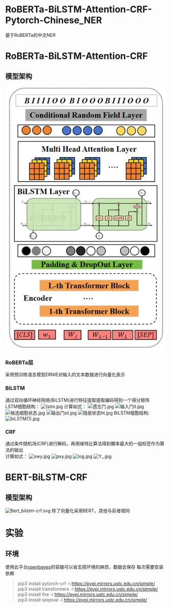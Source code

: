 # RoBERTa-BiLSTM-Attention-CRF-Pytorch-Chinese_NER
基于RoBERTa的中文NER
# RoBERTa-BiLSTM-Attention-CRF
## 模型架构
![RoBERTa-BiLSTM-Attention-CRF](https://github.com/onlyuwannn01/XJU_Multilingual-lab/blob/master/model/%E5%9B%BE%E7%89%873.png)

### RoBERTa层
采用预训练语言模型ERNIE对输入的文本数据进行向量化表示
### BiLSTM
通过双向循环神经网络(BiLSTM)进行特征提取提取编码得到一个得分矩阵<br/>
LSTM细胞结构：
![lstm.jpg](https://p3-juejin.byteimg.com/tos-cn-i-k3u1fbpfcp/21f4910840af4397a28f1bd588dd3130~tplv-k3u1fbpfcp-watermark.image?)
计算如式：
![遗忘门.jpg](https://p9-juejin.byteimg.com/tos-cn-i-k3u1fbpfcp/f6bc4137303d44e1813eddd8797a5d23~tplv-k3u1fbpfcp-watermark.image?)
![输入门it.jpg](https://p1-juejin.byteimg.com/tos-cn-i-k3u1fbpfcp/79f49d32fdc349fb8d9bb35f22bd4e0f~tplv-k3u1fbpfcp-watermark.image?)
![候选细胞状态.jpg](https://p6-juejin.byteimg.com/tos-cn-i-k3u1fbpfcp/29ee9df086944c2ba4313c1cc1de9cb4~tplv-k3u1fbpfcp-watermark.image?)
![输出门ot.jpg](https://p9-juejin.byteimg.com/tos-cn-i-k3u1fbpfcp/44320d39c1b949d6aed8a4a213782dbb~tplv-k3u1fbpfcp-watermark.image?)
![隐层状态ht.jpg](https://p6-juejin.byteimg.com/tos-cn-i-k3u1fbpfcp/d0a2bd355e4a4de08ad01774bfdbb9b5~tplv-k3u1fbpfcp-watermark.image?)
BiLSTM细胞结构:
![biLSTM(1).jpg](https://p6-juejin.byteimg.com/tos-cn-i-k3u1fbpfcp/a4e462fdf3a74b8aa6b5d358395956e7~tplv-k3u1fbpfcp-watermark.image?)
### CRF
通过条件随机场(CRF)进行解码，再用维特比算法得到概率最大的一组标签作为算法的输出<br/>
计算如式：
![swy.jpg](https://p3-juejin.byteimg.com/tos-cn-i-k3u1fbpfcp/ba07307054ff4e71a0b7ef427550a7d9~tplv-k3u1fbpfcp-watermark.image?)
![pxy.jpg](https://p1-juejin.byteimg.com/tos-cn-i-k3u1fbpfcp/e933d5a33c1d4e73aff86aa05f8e697a~tplv-k3u1fbpfcp-watermark.image?)
![log.jpg](https://p9-juejin.byteimg.com/tos-cn-i-k3u1fbpfcp/26b572ddb9cc4ad4aac6658bae99700a~tplv-k3u1fbpfcp-watermark.image?)
![Y_.jpg](https://p9-juejin.byteimg.com/tos-cn-i-k3u1fbpfcp/a177de49aedc44ba9410595b041cf095~tplv-k3u1fbpfcp-watermark.image?)
# BERT-BiLSTM-CRF
## 模型架构
![Bert_bilstm-crf.svg](https://p9-juejin.byteimg.com/tos-cn-i-k3u1fbpfcp/4b0366c0644e4db3a8c853fabcaf6a6c~tplv-k3u1fbpfcp-watermark.image?)
除了向量化采用BERT，其他与前者相同

# 实验
## 环境
使用此平台[openbayes](https://openbayes.com/)的容器可以省去搭环境的麻烦，数据会保存
每次需要安装依赖
> pip3 install pytorch-crf -i https://pypi.mirrors.ustc.edu.cn/simple/  
> pip3 install transformers -i https://pypi.mirrors.ustc.edu.cn/simple/  
> pip3 install fire -i https://pypi.mirrors.ustc.edu.cn/simple/  
> pip3 install seqeval -i https://pypi.mirrors.ustc.edu.cn/simple/

